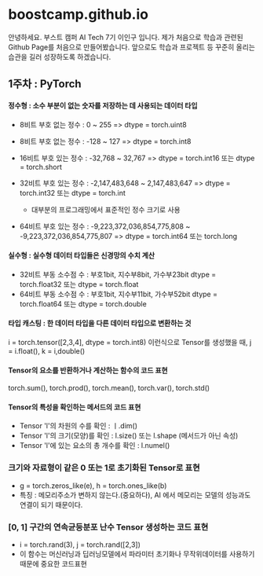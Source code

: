 # boostcamp.github.io
안녕하세요. 부스트 캠퍼 AI Tech 7기 이인구 입니다.
제가 처음으로 학습과 관련된 Github Page를 처음으로 만들어봤습니다. 앞으로도 학습과 프로젝트 등 꾸준히 올리는 습관을 길러 성장하도록 하겠습니다.


## 1주차 : PyTorch
#### 정수형 : 소수 부분이 없는 숫자를 저장하는 데 사용되는 데이터 타입
- 8비트 부호 없는 정수 : 0 ~ 255 => dtype = torch.uint8
- 8비트 부호 없는 정수 : -128 ~ 127 => dtype = torch.int8

- 16비트 부호 있는 정수 : -32,768 ~ 32,767 => dtype = torch.int16 또는 dtype = torch.short
- 32비트 부호 있는 정수 : -2,147,483,648 ~ 2,147,483,647 => dtype = torch.int32 또는 dtype = torch.int
   - 대부분의 프로그래밍에서 표준적인 정수 크기로 사용
- 64비트 부호 있는 정수 : -9,223,372,036,854,775,808 ~ -9,223,372,036,854,775,807 => dtype = torch.int64 또는 torch.long

#### 실수형 : 실수형 데이터 타입들은 신경망의 수치 계산
- 32비트 부동 소수점 수 : 부호1bit, 지수부8bit, 가수부23bit dtype = torch.float32 또는 dtype = torch.float
- 64비트 부동 소수점 수 : 부호1bit, 지수부11bit, 가수부52bit dtype = torch.float64 또는 dtype = torch.double

#### 타입 캐스팅 : 한 데이터 타입을 다른 데이터 타입으로 변환하는 것
i = torch.tensor([2,3,4], dtype = torch.int8) 이런식으로 Tensor를 생성했을 때,
j = i.float(), k = i,double()

#### Tensor의 요소를 반환하거나 계산하는 함수의 코드 표현
 torch.sum(), torch.prod(), torch.mean(), torch.var(), torch.std()
#### Tensor의 특성을 확인하는 메서드의 코드 표현
- Tensor 'l'의 차원의 수를 확인 : ㅣ.dim()
- Tensor 'l'의 크기(모양)를 확인 : l.size() 또는 l.shape (메서드가 아닌 속성)
- Tensor 'l'에 있는 요소의 총 개수를 확인 : l.numel()

### 크기와 자료형이 같은 0 또는 1로 초기화된 Tensor로 표현
- g = torch.zeros_like(e), h = torch.ones_like(b)
- 특징 : 메모리주소가 변하지 않는다.(중요하다), AI 에서 메모리는 모델의 성능과도 연결이 되기 때문이다.

### [0, 1] 구간의 연속균등분포 난수 Tensor 생성하는 코드 표현
- i = torch.rand(3), j = torch.rand([2,3])
- 이 함수는 머신러닝과 딥러닝모델에서 파라미터 초기화나 무작위데이터를 사용하기 때문에 중요한 코드표현
